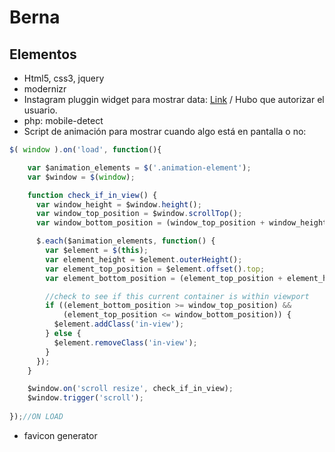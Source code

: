 # Berna

## Elementos
* Html5, css3, jquery
* modernizr
* Instagram pluggin widget para mostrar data: [Link](https://lightwidget.com/) / Hubo que autorizar el usuario.
* php: mobile-detect
* Script de animación para mostrar cuando algo está en pantalla o no:

```javascript
$( window ).on('load', function(){

    var $animation_elements = $('.animation-element');
    var $window = $(window);

    function check_if_in_view() {
      var window_height = $window.height();
      var window_top_position = $window.scrollTop();
      var window_bottom_position = (window_top_position + window_height);

      $.each($animation_elements, function() {
        var $element = $(this);
        var element_height = $element.outerHeight();
        var element_top_position = $element.offset().top;
        var element_bottom_position = (element_top_position + element_height);

        //check to see if this current container is within viewport
        if ((element_bottom_position >= window_top_position) &&
            (element_top_position <= window_bottom_position)) {
          $element.addClass('in-view');
        } else {
          $element.removeClass('in-view');
        }
      });
    }

    $window.on('scroll resize', check_if_in_view);
    $window.trigger('scroll');
    
});//ON LOAD
```
* favicon generator
